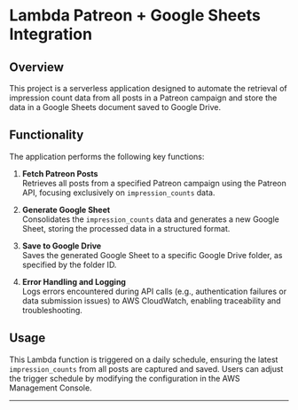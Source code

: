 # Lambda Patreon + Google Sheets Integration

## Overview

This project is a serverless application designed to automate the retrieval of impression count data from all posts in a Patreon campaign and store the data in a Google Sheets document saved to Google Drive.

## Functionality

The application performs the following key functions:

1. **Fetch Patreon Posts**  
   Retrieves all posts from a specified Patreon campaign using the Patreon API, focusing exclusively on `impression_counts` data.

2. **Generate Google Sheet**  
   Consolidates the `impression_counts` data and generates a new Google Sheet, storing the processed data in a structured format.

3. **Save to Google Drive**  
   Saves the generated Google Sheet to a specific Google Drive folder, as specified by the folder ID.

4. **Error Handling and Logging**  
   Logs errors encountered during API calls (e.g., authentication failures or data submission issues) to AWS CloudWatch, enabling traceability and troubleshooting.

## Usage

This Lambda function is triggered on a daily schedule, ensuring the latest `impression_counts` from all posts are captured and saved. Users can adjust the trigger schedule by modifying the configuration in the AWS Management Console.

---
